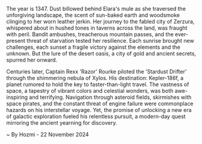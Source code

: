 
The year is 1347.  Dust billowed behind Elara's mule as she traversed the unforgiving landscape, the scent of sun-baked earth and woodsmoke clinging to her worn leather jerkin.  Her journey to the fabled city of Zerzura, whispered about in hushed tones in taverns across the land, was fraught with peril.  Bandit ambushes, treacherous mountain passes, and the ever-present threat of starvation tested her resilience. Each sunrise brought new challenges, each sunset a fragile victory against the elements and the unknown.  But the lure of the desert oasis, a city of gold and ancient secrets, spurred her onward.

Centuries later, Captain Rexx 'Razor' Rourke piloted the 'Stardust Drifter' through the shimmering nebula of Xylos.  His destination: Kepler-186f, a planet rumored to hold the key to faster-than-light travel.  The vastness of space, a tapestry of vibrant colors and celestial wonders, was both awe-inspiring and terrifying.  Navigation through asteroid fields, skirmishes with space pirates, and the constant threat of engine failure were commonplace hazards on his interstellar voyage.  Yet, the promise of unlocking a new era of galactic exploration fueled his relentless pursuit, a modern-day quest mirroring the ancient yearning for discovery.

~ By Hozmi - 22 November 2024

